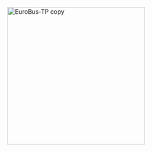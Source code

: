 
<img width="320" alt="EuroBus-TP copy" src="https://user-images.githubusercontent.com/39098059/58754153-6c658a00-8498-11e9-8214-aa36f82cdf12.png">

